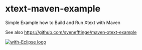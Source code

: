 xtext-maven-example
===================

Simple Example how to Build and Run Xtext with Maven

See also <https://github.com/svenefftinge/maven-xtext-example>



<a href="http://with-eclipse.github.io/" target="_blank">
<img alt="with-Eclipse logo" src="http://with-eclipse.github.io/with-eclipse-0.jpg" /></a>
